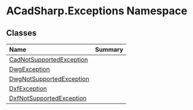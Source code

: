 # ACadSharp.Exceptions Namespace

## Classes

| Name | Summary | 
| :- | :- | 
| [CadNotSupportedException](ACadSharp.Exceptions.CadNotSupportedException) |  | 
| [DwgException](ACadSharp.Exceptions.DwgException) |  | 
| [DwgNotSupportedException](ACadSharp.Exceptions.DwgNotSupportedException) |  | 
| [DxfException](ACadSharp.Exceptions.DxfException) |  | 
| [DxfNotSupportedException](ACadSharp.Exceptions.DxfNotSupportedException) |  | 

